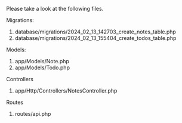 Please take a look at the following files.

Migrations:
1. database/migrations/2024_02_13_142703_create_notes_table.php
2. database/migrations/2024_02_13_155404_create_todos_table.php

Models: 
1. app/Models/Note.php
2. app/Models/Todo.php

Controllers
1. app/Http/Controllers/NotesController.php

Routes
1. routes/api.php

